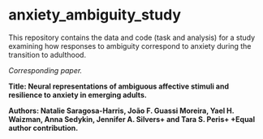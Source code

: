 # anxiety_ambiguity_study
This repository contains the data and code (task and analysis) for a study examining how responses to ambiguity correspond to anxiety during the transition to adulthood.

*Corresponding paper.*

**Title: Neural representations of ambiguous affective stimuli and resilience to anxiety in emerging adults.**

**Authors: Natalie Saragosa-Harris, João F. Guassi Moreira, Yael H. Waizman, Anna Sedykin, Jennifer A. Silvers+ and Tara S. Peris+
+Equal author contribution.**
